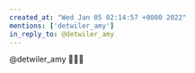 ```yaml
---
created_at: "Wed Jan 05 02:14:57 +0000 2022"
mentions: ['detwiler_amy']
in_reply_to: @detwiler_amy
---
```


@detwiler_amy 🤣🤣🤣